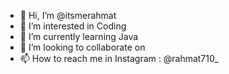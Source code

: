 - 👋 Hi, I’m @itsmerahmat
- 👀 I’m interested in Coding
- 🌱 I’m currently learning Java
- 💞️ I’m looking to collaborate on 
- 📫 How to reach me in Instagram : @rahmat710_

<!---
itsmerahmat/itsmerahmat is a ✨ special ✨ repository because its `README.md` (this file) appears on your GitHub profile.
You can click the Preview link to take a look at your changes.
--->
